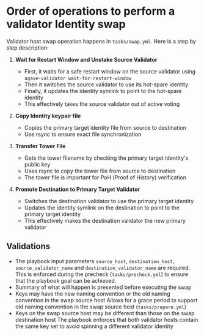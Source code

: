 # Order of operations to perform a validator Identity swap

Validator host swap operation happens in `tasks/swap.yml`. Here is a step by step description:

1. **Wait for Restart Window and Unstake Source Validator**
   - First, it waits for a safe restart window on the source validator using `agave-validator wait-for-restart-window`
   - Then it switches the source validator to use its hot-spare identity
   - Finally, it updates the identity symlink to point to the hot-spare identity
   - This effectively takes the source validator out of active voting

2. **Copy Identity keypair file**
   - Copies the primary target identity file from source to destination
   - Use rsync to ensure exact file synchronization

3. **Transfer Tower File**
   - Gets the tower filename by checking the primary target identity's public key
   - Uses rsync to copy the tower file from source to destination
   - The tower file is important for PoH (Proof of History) verification

4. **Promote Destination to Primary Target Validator**
   - Switches the destination validator to use the primary target identity
   - Updates the identity symlink on the destination to point to the primary target identity
   - This effectively makes the destination validator the new primary validator

## Validations

- The playbook input parameters `source_host`, `destination_host`, `source_validator_name` and `destination_validator_name` are required. This is enforced during the precheck (`tasks/precheck.yml`) to ensure that the playbook goal can be achieved.
- Summary of what will happen is presented before executing the swap
- Keys may have the new naming convention or the old naming convention in the swap source host
  Allows for a grace period to support old naming convention in the swap source host (`tasks/prepare.yml`)
- Keys on the swap source host may be different than those on the swap destination host
  The playbook enforces that both validator hosts contain the same key set to avoid spinning a different validator identity
